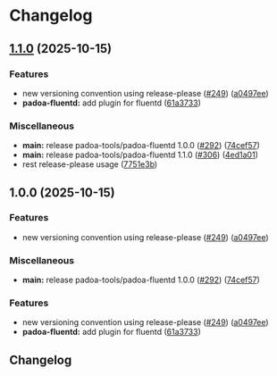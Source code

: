 # Changelog

## [1.1.0](https://github.com/padoa/container-images/compare/padoa-tools/padoa-fluentd-v1.0.0...padoa-tools/padoa-fluentd-v1.1.0) (2025-10-15)


### Features

* new versioning convention using release-please ([#249](https://github.com/padoa/container-images/issues/249)) ([a0497ee](https://github.com/padoa/container-images/commit/a0497ee2fadeefbc704157c4e7623456dc18754a))
* **padoa-fluentd:** add plugin for fluentd ([61a3733](https://github.com/padoa/container-images/commit/61a3733071f2ef818cf22e18b1640a119f16ebb8))


### Miscellaneous

* **main:** release padoa-tools/padoa-fluentd 1.0.0 ([#292](https://github.com/padoa/container-images/issues/292)) ([74cef57](https://github.com/padoa/container-images/commit/74cef579988e9318b21352e60cedd51e3748949c))
* **main:** release padoa-tools/padoa-fluentd 1.1.0 ([#306](https://github.com/padoa/container-images/issues/306)) ([4ed1a01](https://github.com/padoa/container-images/commit/4ed1a01227bdc1f26be61c8f6ba10e187bb59151))
* rest release-please usage ([7751e3b](https://github.com/padoa/container-images/commit/7751e3b47e5a0b0e18721780834739bebfd6f767))

## 1.0.0 (2025-10-15)

### Features
* new versioning convention using release-please ([#249](https://github.com/padoa/container-images/issues/249)) ([a0497ee](https://github.com/padoa/container-images/commit/a0497ee2fadeefbc704157c4e7623456dc18754a))
### Miscellaneous
* **main:** release padoa-tools/padoa-fluentd 1.0.0 ([#292](https://github.com/padoa/container-images/issues/292)) ([74cef57](https://github.com/padoa/container-images/commit/74cef579988e9318b21352e60cedd51e3748949c))
### Features
* new versioning convention using release-please ([#249](https://github.com/padoa/container-images/issues/249)) ([a0497ee](https://github.com/padoa/container-images/commit/a0497ee2fadeefbc704157c4e7623456dc18754a))
* **padoa-fluentd:** add plugin for fluentd ([61a3733](https://github.com/padoa/container-images/commit/61a3733071f2ef818cf22e18b1640a119f16ebb8))
## Changelog
